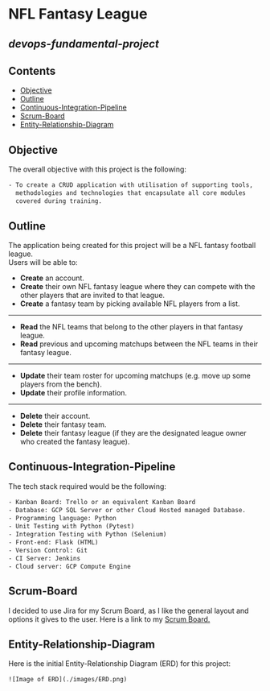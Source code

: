 # NFL Fantasy League
## _devops-fundamental-project_

## Contents
* [Objective](#objective) 
* [Outline](#outline) 
* [Continuous-Integration-Pipeline](#continuous-integration-pipeline)  
* [Scrum-Board](#scrum-board)
* [Entity-Relationship-Diagram](#entity-relationship-diagram)

## Objective

The overall objective with this project is the following: 

	- To create a CRUD application with utilisation of supporting tools, 
	  methodologies and technologies that encapsulate all core modules 
	  covered during training. 
## Outline

The application being created for this project will be a NFL fantasy football league.  
Users will be able to:
* **Create** an account.
* **Create** their own NFL fantasy league where they can compete with the other players that are invited to that league.
* **Create** a fantasy team by picking available NFL players from a list.
----------------------------------------------------------------------------------------------------------
* **Read** the NFL teams that belong to the other players in that fantasy league.
* **Read** previous and upcoming matchups between the NFL teams in their fantasy league.
----------------------------------------------------------------------------------------------------------
* **Update** their team roster for upcoming matchups (e.g. move up some players from the bench).
* **Update** their profile information.
----------------------------------------------------------------------------------------------------------
* **Delete** their account.
* **Delete** their fantasy team.
* **Delete** their fantasy league (if they are the designated league owner who created the fantasy league).
## Continuous-Integration-Pipeline

The tech stack required would be the following: 

	- Kanban Board: Trello or an equivalent Kanban Board 
	- Database: GCP SQL Server or other Cloud Hosted managed Database. 
	- Programming language: Python 
	- Unit Testing with Python (Pytest) 
	- Integration Testing with Python (Selenium) 
	- Front-end: Flask (HTML) 
	- Version Control: Git 
	- CI Server: Jenkins 
	- Cloud server: GCP Compute Engine
## Scrum-Board

I decided to use Jira for my Scrum Board, as I like the general layout and options it gives to the user.
Here is a link to my [Scrum Board.](https://team-1624354737559.atlassian.net/jira/software/projects/DFP/boards/4/roadmap)
## Entity-Relationship-Diagram
	
Here is the initial Entity-Relationship Diagram (ERD) for this project:
	
	![Image of ERD](./images/ERD.png)
